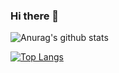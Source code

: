 ### 
### Hi there 👋

![Anurag's github stats](https://github-readme-stats.vercel.app/api?username=natmacedo&count_private=true)

[![Top Langs](https://github-readme-stats.vercel.app/api/top-langs/?username=natmacedo)](https://github.com/natmacedo/github-readme-stats)



